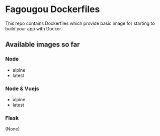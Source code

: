Fagougou Dockerfiles
====================

This repo contains Dockerfiles which provide basic image for starting to build your app with Docker.

## Available images so far

### Node

- alpine
- latest

### Node & Vuejs

- alpine
- latest

### Flask

(None)